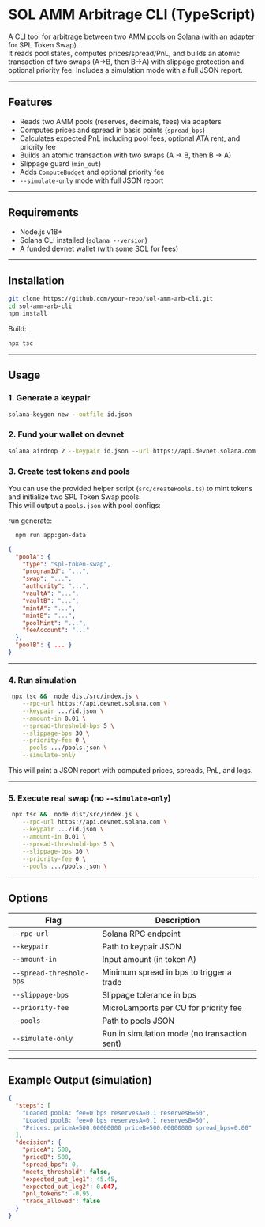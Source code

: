 # SOL AMM Arbitrage CLI (TypeScript)

A CLI tool for arbitrage between two AMM pools on Solana (with an adapter for SPL Token Swap).  
It reads pool states, computes prices/spread/PnL, and builds an atomic transaction of two swaps (A→B, then B→A) with slippage protection and optional priority fee. Includes a simulation mode with a full JSON report.

---

## Features

- Reads two AMM pools (reserves, decimals, fees) via adapters  
- Computes prices and spread in basis points (`spread_bps`)  
- Calculates expected PnL including pool fees, optional ATA rent, and priority fee  
- Builds an atomic transaction with two swaps (A → B, then B → A)  
- Slippage guard (`min_out`)  
- Adds `ComputeBudget` and optional priority fee  
- `--simulate-only` mode with full JSON report  

---

## Requirements

- Node.js v18+  
- Solana CLI installed (`solana --version`)  
- A funded devnet wallet (with some SOL for fees)  

---

## Installation

```bash
git clone https://github.com/your-repo/sol-amm-arb-cli.git
cd sol-amm-arb-cli
npm install
```

Build:

```bash
npx tsc
```

---

## Usage

### 1. Generate a keypair
```bash
solana-keygen new --outfile id.json
```

### 2. Fund your wallet on devnet
```bash
solana airdrop 2 --keypair id.json --url https://api.devnet.solana.com
```

### 3. Create test tokens and pools
You can use the provided helper script (`src/createPools.ts`) to mint tokens and initialize two SPL Token Swap pools.  
This will output a `pools.json` with pool configs:

run generate:

```bash
  npm run app:gen-data 
```
    

```json
{
  "poolA": {
    "type": "spl-token-swap",
    "programId": "...",
    "swap": "...",
    "authority": "...",
    "vaultA": "...",
    "vaultB": "...",
    "mintA": "...",
    "mintB": "...",
    "poolMint": "...",
    "feeAccount": "..."
  },
  "poolB": { ... }
}
```

---

### 4. Run simulation
```bash
 npx tsc &&  node dist/src/index.js \
    --rpc-url https://api.devnet.solana.com \
    --keypair .../id.json \
    --amount-in 0.01 \
    --spread-threshold-bps 5 \
    --slippage-bps 30 \
    --priority-fee 0 \
    --pools .../pools.json \
    --simulate-only
```

This will print a JSON report with computed prices, spreads, PnL, and logs.

---

### 5. Execute real swap (no `--simulate-only`)
```bash
 npx tsc &&  node dist/src/index.js \
    --rpc-url https://api.devnet.solana.com \
    --keypair .../id.json \
    --amount-in 0.01 \
    --spread-threshold-bps 5 \
    --slippage-bps 30 \
    --priority-fee 0 \
    --pools .../pools.json \
```

---

## Options

| Flag | Description |
|------|-------------|
| `--rpc-url` | Solana RPC endpoint |
| `--keypair` | Path to keypair JSON |
| `--amount-in` | Input amount (in token A) |
| `--spread-threshold-bps` | Minimum spread in bps to trigger a trade |
| `--slippage-bps` | Slippage tolerance in bps |
| `--priority-fee` | MicroLamports per CU for priority fee |
| `--pools` | Path to pools JSON |
| `--simulate-only` | Run in simulation mode (no transaction sent) |

---

## Example Output (simulation)

```json
{
  "steps": [
    "Loaded poolA: fee=0 bps reservesA=0.1 reservesB=50",
    "Loaded poolB: fee=0 bps reservesA=0.1 reservesB=50",
    "Prices: priceA=500.00000000 priceB=500.00000000 spread_bps=0.00"
  ],
  "decision": {
    "priceA": 500,
    "priceB": 500,
    "spread_bps": 0,
    "meets_threshold": false,
    "expected_out_leg1": 45.45,
    "expected_out_leg2": 0.047,
    "pnl_tokens": -0.95,
    "trade_allowed": false
  }
}
```
